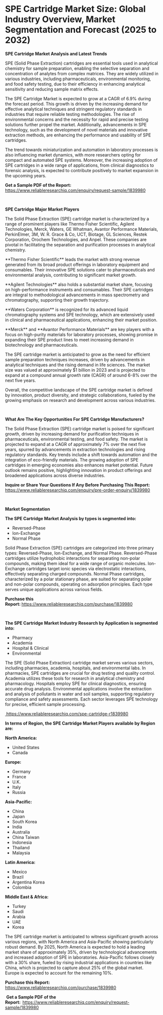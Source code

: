 <p><h1>SPE Cartridge Market Size: Global Industry Overview, Market Segmentation and Forecast (2025 to 2032)</h1></p><p><strong>SPE Cartridge Market Analysis and Latest Trends</strong></p>
<p><p>SPE (Solid Phase Extraction) cartridges are essential tools used in analytical chemistry for sample preparation, enabling the selective separation and concentration of analytes from complex matrices. They are widely utilized in various industries, including pharmaceuticals, environmental monitoring, and food safety testing, due to their efficiency in enhancing analytical sensitivity and reducing sample matrix effects.</p><p>The SPE Cartridge Market is expected to grow at a CAGR of 6.9% during the forecast period. This growth is driven by the increasing demand for effective analytical techniques and stringent regulatory standards in industries that require reliable testing methodologies. The rise of environmental concerns and the necessity for rapid and precise testing solutions further propel the market. Additionally, advancements in SPE technology, such as the development of novel materials and innovative extraction methods, are enhancing the performance and usability of SPE cartridges.</p><p>The trend towards miniaturization and automation in laboratory processes is also influencing market dynamics, with more researchers opting for compact and automated SPE systems. Moreover, the increasing adoption of SPE cartridges in a wide range of applications, from clinical diagnostics to forensic analysis, is expected to contribute positively to market expansion in the upcoming years.</p></p>
<p><strong>Get a Sample PDF of the Report:&nbsp;</strong> <a href="https://www.reliableresearchiq.com/enquiry/request-sample/1839980?utm_campaign=3073&utm_medium=2&utm_source=Github&utm_content=ia&utm_term=13042025&utm_id=spe-cartridge">https://www.reliableresearchiq.com/enquiry/request-sample/1839980</a></p>
<p>&nbsp;</p>
<p><strong>SPE Cartridge Major Market Players</strong></p>
<p><p>The Solid Phase Extraction (SPE) cartridge market is characterized by a range of prominent players like Thermo Fisher Scientific, Agilent Technologies, Merck, Waters, GE Whatman, Avantor Performance Materials, PerkinElmer, 3M, W. R. Grace & Co, UCT, Biotage, GL Sciences, Restek Corporation, Orochem Technologies, and Anpel. These companies are pivotal in facilitating the separation and purification processes in analytical chemistry.</p><p>**Thermo Fisher Scientific** leads the market with strong revenue generated from its broad product offerings in laboratory equipment and consumables. Their innovative SPE solutions cater to pharmaceuticals and environmental analysis, contributing to significant market growth.</p><p>**Agilent Technologies** also holds a substantial market share, focusing on high-performance instruments and consumables. Their SPE cartridges are integral to methodological advancements in mass spectrometry and chromatography, supporting their growth trajectory.</p><p>**Waters Corporation** is recognized for its advanced liquid chromatography systems and SPE technology, which are extensively used in clinical and pharmaceutical applications, enhancing their market position. </p><p>**Merck** and **Avantor Performance Materials** are key players with a focus on high-purity materials for laboratory processes, showing promise in expanding their SPE product lines to meet increasing demand in biotechnology and pharmaceuticals.</p><p>The SPE cartridge market is anticipated to grow as the need for efficient sample preparation techniques increases, driven by advancements in analytical techniques and the rising demand in life sciences. The market size was valued at approximately $1 billion in 2023 and is projected to expand at a compound annual growth rate (CAGR) of around 6-8% over the next five years.</p><p>Overall, the competitive landscape of the SPE cartridge market is defined by innovation, product diversity, and strategic collaborations, fueled by the growing emphasis on research and development across various industries.</p></p>
<p>&nbsp;</p>
<p><strong>What Are The Key Opportunities For SPE Cartridge Manufacturers?</strong></p>
<p><p>The Solid Phase Extraction (SPE) cartridge market is poised for significant growth, driven by increasing demand for purification techniques in pharmaceuticals, environmental testing, and food safety. The market is projected to expand at a CAGR of approximately 7% over the next five years, spurred by advancements in extraction technologies and rising regulatory standards. Key trends include a shift towards automation and the integration of eco-friendly materials. The growing adoption of SPE cartridges in emerging economies also enhances market potential. Future outlook remains positive, highlighting innovation in product offerings and broadened applications across diverse industries.</p></p>
<p><strong>Inquire or Share Your Questions If Any Before Purchasing This Report:</strong> <a href="https://www.reliableresearchiq.com/enquiry/pre-order-enquiry/1839980?utm_campaign=3073&utm_medium=2&utm_source=Github&utm_content=ia&utm_term=13042025&utm_id=spe-cartridge">https://www.reliableresearchiq.com/enquiry/pre-order-enquiry/1839980</a></p>
<p>&nbsp;</p>
<p><strong>Market Segmentation</strong></p>
<p><strong>The SPE Cartridge Market Analysis by types is segmented into:</strong></p>
<p><ul><li>Reversed-Phase</li><li>Ion-Exchange</li><li>Normal Phase</li></ul></p>
<p><p>Solid Phase Extraction (SPE) cartridges are categorized into three primary types: Reversed-Phase, Ion-Exchange, and Normal Phase. Reversed-Phase cartridges utilize hydrophobic interactions for separating non-polar compounds, making them ideal for a wide range of organic molecules. Ion-Exchange cartridges target ionic species via electrostatic interactions, effectively separating charged compounds. Normal Phase cartridges, characterized by a polar stationary phase, are suited for separating polar and non-polar compounds, operating on adsorption principles. Each type serves unique applications across various fields.</p></p>
<p><strong>Purchase this Report:&nbsp;</strong><a href="https://www.reliableresearchiq.com/purchase/1839980?utm_campaign=3073&utm_medium=2&utm_source=Github&utm_content=ia&utm_term=13042025&utm_id=spe-cartridge">https://www.reliableresearchiq.com/purchase/1839980</a></p>
<p>&nbsp;</p>
<p><strong>The SPE Cartridge Market Industry Research by Application is segmented into:</strong></p>
<p><ul><li>Pharmacy</li><li>Academia</li><li>Hospital & Clinical</li><li>Environmental</li></ul></p>
<p><p>The SPE (Solid Phase Extraction) cartridge market serves various sectors, including pharmacies, academia, hospitals, and environmental labs. In pharmacies, SPE cartridges are crucial for drug testing and quality control. Academia utilizes these tools for research in analytical chemistry and pharmacology. Hospitals employ SPE for clinical diagnostics, ensuring accurate drug analysis. Environmental applications involve the extraction and analysis of pollutants in water and soil samples, supporting regulatory compliance and safety assessments. Each sector leverages SPE technology for precise, efficient sample processing.</p></p>
<p><a href="https://www.reliableresearchiq.com/spe-cartridge-r1839980?utm_campaign=3073&utm_medium=2&utm_source=Github&utm_content=ia&utm_term=13042025&utm_id=spe-cartridge">&nbsp;https://www.reliableresearchiq.com/spe-cartridge-r1839980</a></p>
<p><strong>In terms of Region, the SPE Cartridge Market Players available by Region are:</strong></p>
<p>
    <p> <strong> North America: </strong>
        <ul>
            <li>United States</li>
            <li>Canada</li>
        </ul>
        </p> 
    <p> <strong> Europe: </strong>
        <ul>
            <li>Germany</li>
            <li>France</li>
            <li>U.K.</li>
            <li>Italy</li>
            <li>Russia</li>
        </ul>
        </p> 
    <p> <strong> Asia-Pacific: </strong>
        <ul>
            <li>China</li>
            <li>Japan</li>
            <li>South Korea</li>
            <li>India</li>
            <li>Australia</li>
            <li>China Taiwan</li>
            <li>Indonesia</li>
            <li>Thailand</li>
            <li>Malaysia</li>
        </ul>
        </p> 
    <p> <strong> Latin America: </strong>
        <ul>
            <li>Mexico</li>
            <li>Brazil</li>
            <li>Argentina Korea</li>
            <li>Colombia</li>
        </ul>
        </p> 
    <p> <strong> Middle East & Africa: </strong>
        <ul>
            <li>Turkey</li>
            <li>Saudi</li>
            <li>Arabia</li>
            <li>UAE</li>
            <li>Korea</li>
        </ul>
    </p>
    </p>
<p><p>The SPE cartridge market is anticipated to witness significant growth across various regions, with North America and Asia-Pacific showing particularly robust demand. By 2025, North America is expected to hold a leading market share of approximately 35%, driven by technological advancements and increased adoption of SPE in laboratories. Asia-Pacific follows closely with a 30% share, fueled by rising industrial applications in countries like China, which is projected to capture about 25% of the global market. Europe is expected to account for the remaining 10%.</p></p>
<p><strong>Purchase this Report: </strong><a href="https://www.reliableresearchiq.com/purchase/1839980?utm_campaign=3073&utm_medium=2&utm_source=Github&utm_content=ia&utm_term=13042025&utm_id=spe-cartridge">https://www.reliableresearchiq.com/purchase/1839980</a></p>
<p>&nbsp;<strong>Get a Sample PDF of the Report:&nbsp;&nbsp;</strong><a href="https://www.reliableresearchiq.com/enquiry/request-sample/1839980?utm_campaign=3073&utm_medium=2&utm_source=Github&utm_content=ia&utm_term=13042025&utm_id=spe-cartridge">https://www.reliableresearchiq.com/enquiry/request-sample/1839980</a></p>
<p><strong></strong></p>
<p><p></p><p></p><p></p></p>